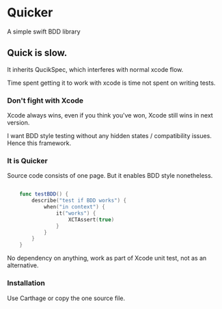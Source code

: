 # Quicker
A simple swift BDD library

## Quick is slow.
It inherits QucikSpec, which interferes with normal xcode flow. 

Time spent getting it to work with xcode is time not spent on writing tests.

### Don't fight with Xcode

Xcode always wins, even if you think you've won, Xcode still wins in next version.

I want BDD style testing without any hidden states / compatibility issues. Hence this framework. 

### It is Quicker
Source code consists of one page. But it enables BDD style nonetheless.

```swift

    func testBDD() {
        describe("test if BDD works") {
            when("in context") {
                it("works") {
                    XCTAssert(true)
                }
            }
        }
    }
```

No dependency on anything, work as part of Xcode unit test, not as an alternative. 


### Installation

Use Carthage or copy the one source file.





